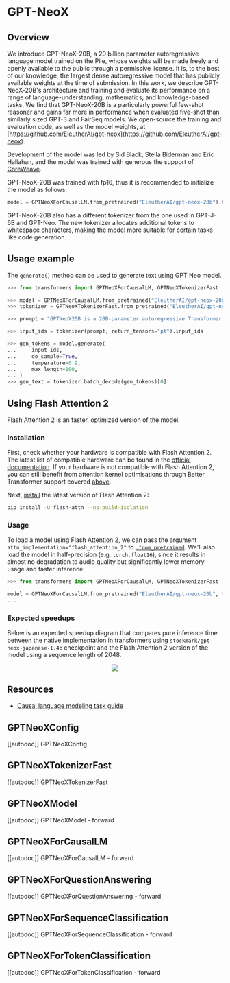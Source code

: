 <!--Copyright 2022 The HuggingFace Team. All rights reserved.

Licensed under the Apache License, Version 2.0 (the "License"); you may not use this file except in compliance with
the License. You may obtain a copy of the License at

http://www.apache.org/licenses/LICENSE-2.0

Unless required by applicable law or agreed to in writing, software distributed under the License is distributed on
an "AS IS" BASIS, WITHOUT WARRANTIES OR CONDITIONS OF ANY KIND, either express or implied. See the License for the
specific language governing permissions and limitations under the License.

⚠️ Note that this file is in Markdown but contain specific syntax for our doc-builder (similar to MDX) that may not be
rendered properly in your Markdown viewer.

-->

# GPT-NeoX

## Overview

We introduce GPT-NeoX-20B, a 20 billion parameter autoregressive language model trained on the Pile, whose weights will
be made freely and openly available to the public through a permissive license. It is, to the best of our knowledge,
the largest dense autoregressive model that has publicly available weights at the time of submission. In this work,
we describe GPT-NeoX-20B's architecture and training and evaluate its performance on a range of language-understanding,
mathematics, and knowledge-based tasks. We find that GPT-NeoX-20B is a particularly powerful few-shot reasoner and
gains far more in performance when evaluated five-shot than similarly sized GPT-3 and FairSeq models. We open-source
the training and evaluation code, as well as the model weights, at [https://github.com/EleutherAI/gpt-neox](https://github.com/EleutherAI/gpt-neox).

Development of the model was led by Sid Black, Stella Biderman and Eric Hallahan, and the model was trained with
generous the support of [CoreWeave](https://www.coreweave.com/).

GPT-NeoX-20B was trained with fp16, thus it is recommended to initialize the model as follows:

```python
model = GPTNeoXForCausalLM.from_pretrained("EleutherAI/gpt-neox-20b").half().cuda()
```

GPT-NeoX-20B also has a different tokenizer from the one used in GPT-J-6B and GPT-Neo. The new tokenizer allocates
additional tokens to whitespace characters, making the model more suitable for certain tasks like code generation.

## Usage example

The `generate()` method can be used to generate text using GPT Neo model.

```python
>>> from transformers import GPTNeoXForCausalLM, GPTNeoXTokenizerFast

>>> model = GPTNeoXForCausalLM.from_pretrained("EleutherAI/gpt-neox-20b")
>>> tokenizer = GPTNeoXTokenizerFast.from_pretrained("EleutherAI/gpt-neox-20b")

>>> prompt = "GPTNeoX20B is a 20B-parameter autoregressive Transformer model developed by EleutherAI."

>>> input_ids = tokenizer(prompt, return_tensors="pt").input_ids

>>> gen_tokens = model.generate(
...     input_ids,
...     do_sample=True,
...     temperature=0.9,
...     max_length=100,
... )
>>> gen_text = tokenizer.batch_decode(gen_tokens)[0]
```

## Using Flash Attention 2

Flash Attention 2 is an faster, optimized version of the model.

### Installation 

First, check whether your hardware is compatible with Flash Attention 2. The latest list of compatible hardware can be found in the [official documentation](https://github.com/Dao-AILab/flash-attention#installation-and-features). If your hardware is not compatible with Flash Attention 2, you can still benefit from attention kernel optimisations through Better Transformer support covered [above](https://hf-mirror.com/docs/transformers/main/en/model_doc/bark#using-better-transformer).

Next, [install](https://github.com/Dao-AILab/flash-attention#installation-and-features) the latest version of Flash Attention 2:

```bash
pip install -U flash-attn --no-build-isolation
```

### Usage

To load a model using Flash Attention 2, we can pass the argument `attn_implementation="flash_attention_2"` to [`.from_pretrained`](https://hf-mirror.com/docs/transformers/main/en/main_classes/model#transformers.PreTrainedModel.from_pretrained). We'll also load the model in half-precision (e.g. `torch.float16`), since it results in almost no degradation to audio quality but significantly lower memory usage and faster inference:

```python
>>> from transformers import GPTNeoXForCausalLM, GPTNeoXTokenizerFast

model = GPTNeoXForCausalLM.from_pretrained("EleutherAI/gpt-neox-20b", torch_dtype=torch.float16, attn_implementation="flash_attention_2").to(device)
...
```


### Expected speedups

Below is an expected speedup diagram that compares pure inference time between the native implementation in transformers using `stockmark/gpt-neox-japanese-1.4b` checkpoint and the Flash Attention 2 version of the model using a sequence length of 2048.

<div style="text-align: center">
<img src="https://hf-mirror.com/datasets/ybelkada/documentation-images/resolve/main/gpt-neox-1.8b-speedup.jpg">
</div>

## Resources

- [Causal language modeling task guide](../tasks/language_modeling)

## GPTNeoXConfig

[[autodoc]] GPTNeoXConfig

## GPTNeoXTokenizerFast

[[autodoc]] GPTNeoXTokenizerFast

## GPTNeoXModel

[[autodoc]] GPTNeoXModel
    - forward

## GPTNeoXForCausalLM

[[autodoc]] GPTNeoXForCausalLM
    - forward

## GPTNeoXForQuestionAnswering

[[autodoc]] GPTNeoXForQuestionAnswering
    - forward

## GPTNeoXForSequenceClassification

[[autodoc]] GPTNeoXForSequenceClassification
    - forward

## GPTNeoXForTokenClassification

[[autodoc]] GPTNeoXForTokenClassification
    - forward
